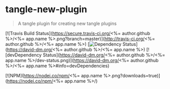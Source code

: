 # tangle-new-plugin

> A tangle plugin for creating new tangle plugins

[![Travis Build Status](https://secure.travis-ci.org/<%= author.github %>/<%= app.name %>.png?branch=master)](http://travis-ci.org/<%= author.github %>/<%= app.name %>)
[![Dependency Status](https://david-dm.org/tanglejs/new-plugin.png)](https://david-dm.org/<%= author.github %>/<%= app.name %>)
[![devDependency Status](https://david-dm.org/<%= author.github %>/<%= app.name %>/dev-status.png)](https://david-dm.org/<%= author.github %>/<%= app.name %>#info=devDependencies)

[![NPM](https://nodei.co/npm/<%= app.name %>.png?downloads=true)](https://nodei.co/npm/<%= app.name %>/)
